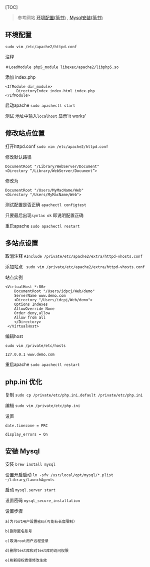 [TOC]

>参考网站 [环境配置(简书)](http://cdn2.jianshu.io/p/681397e16aec) ,  [Mysql安装(简书)](http://www.jianshu.com/p/3996f6a2fa45)

## 环境配置
`sudo vim /etc/apache2/httpd.conf`

注释

`＃LoadModule php5_module libexec/apache2/libphp5.so`

添加 index.php

```
<IfModule dir_module>
     DirectoryIndex index.html index.php
</IfModule>
```

启动apache
`sudo apachectl start`

测试
地址中输入`localhost` 显示'it works'

## 修改站点位置

打开httpd.conf
`sudo vim /etc/apache2/httpd.conf`

修改默认路径
```
DocumentRoot "/Library/WebServer/Document"
<Directory “/Library/WebServer/Document”>
```
修改为
```
DocumentRoot "/Users/MyMacName/Web"
<Directory "/Users/MyMacName/Web">
```

测试配置是否正确
`apachectl configtest`

只要最后出现`syntax ok` 即说明配置正确

重启apache
`sudo apachectl restart`

## 多站点设置

取消注释
`#Include /private/etc/apache2/extra/httpd-vhosts.conf`

添加站点
` sudo vim /private/etc/apache2/extra/httpd-vhosts.conf`

站点实例
```
<VirtualHost *:80>
    DocumentRoot "/Users/idpcj/Web/demo"
    ServerName www.demo.com
    <Directory "/Users/idcpj/Web/demo">
    Options Indexes
    AllowOverride None
    Order deny,allow
    Allow from all
    </Directory>
 </VirtualHost>
```

编辑host
```
sudo vim /private/etc/hosts

127.0.0.1 www.demo.com
```

重启apache
`sudo apachectl restart`

## php.ini 优化

复制
`sudo cp /private/etc/php.ini.default /private/etc/php.ini`

编辑
`sudo vim /private/etc/php.ini
`

设置
```
date.timezone = PRC

display_errors = On

```

## 安装 Mysql

安装
`brew install mysql`

设置开启启动
`ln -sfv /usr/local/opt/mysql/*.plist ~/Library/LaunchAgents`

启动
`mysql.server start`

设置密码
`mysql_secure_installation`

设置步骤
```
a)为root用户设置密码(可能有长度限制)

b)删除匿名账号

c)取消root用户远程登录

d)删除test库和对test库的访问权限

e)刷新授权表使修改生效
```
